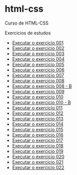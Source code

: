 # html-css
 Curso de HTML-CSS

Exercicios de estudos

<ul>
<li><a href="https://nathandasiilva.github.io/html-css/exercicios/ex001/index.html"> Executar o exercicio 001<a>
<br>
<li><a href="https://nathandasiilva.github.io/html-css/exercicios/ex002/index.html"> Executar o exercicio 002<a>
<br>
<li><a href="https://nathandasiilva.github.io/html-css/exercicios/ex003/index.html"> Executar o exercicio 003<a>
<br>
<li><a href="https://nathandasiilva.github.io/html-css/exercicios/ex004/index.html"> Executar o exercicio 004<a>
<br>
<li><a href="https://nathandasiilva.github.io/html-css/exercicios/ex005/index.html"> Executar o exercicio 005<a>
<br>
<li><a href="https://nathandasiilva.github.io/html-css/exercicios/ex006/index.html"> Executar o exercicio 006<a>
<br>
<li><a href="https://nathandasiilva.github.io/html-css/exercicios/ex007/index.html"> Executar o exercicio 007<a>
<br>
<li><a href="https://nathandasiilva.github.io/html-css/exercicios/ex008/index.html"> Executar o exercicio 008<a>
<br>
<li><a href="https://nathandasiilva.github.io/html-css/exercicios/ex008b/index.html"> Executar o exercicio 008 - B<a>
<br>
<li><a href="https://nathandasiilva.github.io/html-css/exercicios/ex009/index.html"> Executar o exercicio 009<a>
<br>
<li><a href="https://nathandasiilva.github.io/html-css/exercicios/ex010/index.html"> Executar o exercicio 010<a>
<br>
<li><a href="https://nathandasiilva.github.io/html-css/exercicios/ex010b/index.html"> Executar o exercicio 010 - B<a>
<br>
<li><a href="https://nathandasiilva.github.io/html-css/exercicios/ex011/index.html"> Executar o exercicio 011<a>
<br>
<li><a href="https://nathandasiilva.github.io/html-css/exercicios/ex012/index.html"> Executar o exercicio 012<a>
<br>
<li><a href="https://nathandasiilva.github.io/html-css/exercicios/ex013/index.html"> Executar o exercicio 013<a>
<br>
<li><a href="https://nathandasiilva.github.io/html-css/exercicios/ex014/index.html"> Executar o exercicio 014<a>
<br>
<li><a href="https://nathandasiilva.github.io/html-css/exercicios/ex015/index.html"> Executar o exercicio 015<a>
<br>
<li><a href="https://nathandasiilva.github.io/html-css/exercicios/ex016/index.html"> Executar o exercicio 016<a>
<br>
<li><a href="https://nathandasiilva.github.io/html-css/exercicios/ex017/index.html"> Executar o exercicio 017<a>
<br>
<li><a href="https://nathandasiilva.github.io/html-css/exercicios/ex018/index.html"> Executar o exercicio 018<a>
<br>
<li><a href="https://nathandasiilva.github.io/html-css/exercicios/ex019/index.html"> Executar o exercicio 019<a>
<br>
<li><a href="https://nathandasiilva.github.io/html-css/exercicios/ex020/index.html"> Executar o exercicio 020<a>
<br>
<li><a href="https://nathandasiilva.github.io/html-css/exercicios/ex021/index.html"> Executar o exercicio 021<a>
<br>
<li><a href="https://nathandasiilva.github.io/html-css/exercicios/ex022/index.html"> Executar o exercicio 022<a>
<ul>
